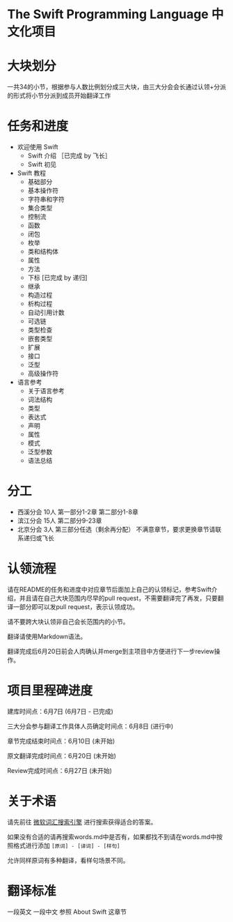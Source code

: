 The Swift Programming Language 中文化项目
========================================

# 大块划分

一共34的小节，根据参与人数比例划分成三大块，由三大分会会长通过认领+分派的形式将小节分派到成员开始翻译工作

# 任务和进度

* 欢迎使用 Swift
   * Swift 介绍 ［已完成 by 飞长］
   * Swift 初见
* Swift 教程
   * 基础部分
   * 基本操作符
   * 字符串和字符
   * 集合类型
   * 控制流
   * 函数
   * 闭包
   * 枚举
   * 类和结构体
   * 属性
   * 方法
   * 下标  [已完成 by 递归]
   * 继承
   * 构造过程
   * 析构过程
   * 自动引用计数
   * 可选链
   * 类型检查
   * 嵌套类型
   * 扩展
   * 接口
   * 泛型
   * 高级操作符
* 语言参考
   * 关于语言参考
   * 词法结构
   * 类型
   * 表达式
   * 声明
   * 属性
   * 模式
   * 泛型参数
   * 语法总结

# 分工
* 西溪分会 10人 第一部分1-2章 第二部分1-8章
* 滨江分会 15人 第二部分9-23章
* 北京分会 3人  第三部分任选（剩余再分配）
不满意章节，要求更换章节请联系递归或飞长

# 认领流程

请在README的任务和进度中对应章节后面加上自己的认领标记，参考Swift介绍，并且请在自己大块范围内尽早的pull request，不需要翻译完了再发，只要翻译一部分即可以发pull request，表示认领成功。

请不要跨大块认领非自己会长范围内的小节。

翻译请使用Markdown语法。

翻译完成后6月20日前会人肉确认并merge到主项目中方便进行下一步review操作。

# 项目里程碑进度

建库时间点：6月7日 (6月7日 - 已完成)

三大分会参与翻译工作具体人员确定时间点：6月8日 (进行中)

章节完成结束时间点：6月10日 (未开始)

原文翻译完成时间点：6月20日 (未开始)

Review完成时间点：6月27日 (未开始)

# 关于术语

请先前往 [微软词汇搜索引擎](http://www.microsoft.com/Language/zh-cn/Search.aspx) 进行搜索获得适合的答案。

如果没有合适的请再搜索words.md中是否有，如果都找不到请在words.md中按照格式进行添加 `[原词] - [译词] - [样句]`

允许同样原词有多种翻译，看样句场景不同。

# 翻译标准

一段英文 一段中文 参照 About Swift 这章节
